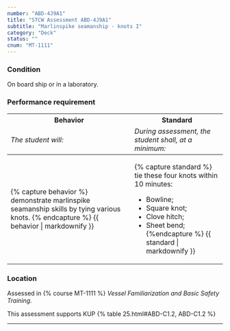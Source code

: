 ```yaml
---
number: "ABD-4J9A1"
title: "STCW Assessment ABD-4J9A1"
subtitle: "Marlinspike seamanship - knots I"
category: "Deck"
status: ""
cnum: "MT-1111"
---
```

### Condition

On board ship or in a laboratory.

### Performance requirement 

<table width='100%' class='Guidelines'>
 <thead>
 <tr>
     <th class='thirty'>Behavior</th>
     <th class='seventy'>Standard</th>
 </tr>
 <tr>
     <td><em>The student will:</em></td>
     <td><em>During assessment, the student shall, at a minimum:</em></td>
 </tr>
 </thead>
 <tbody>
 

<tr><td>

{% capture behavior %}
demonstrate marlinspike seamanship skills by tying various knots.
{% endcapture %}
{{ behavior | markdownify }}

</td><td>

{% capture standard %}
tie these four knots within 10 minutes:

*  Bowline;  
*  Square knot;  
*  Clove hitch;  
*  Sheet bend;  
{%endcapture %}
{{ standard | markdownify }}

</td></tr>



 </tbody>
 </table>

### Location

Assessed in  {% course  MT-1111 %}  *Vessel Familiarization and Basic Safety Training*.

This assessment supports KUP {% table 25.html#ABD-C1.2, ABD-C1.2 %}

***

